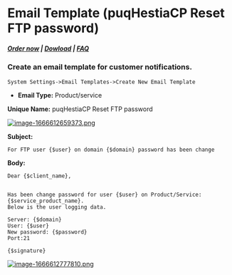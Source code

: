 # Email Template (puqHestiaCP Reset FTP password)

#####  [Order now](https://puqcloud.com/index.php?rp=/store/whmcs-module-hestiacp) | [Dowload](https://download.puqcloud.com/WHMCS/servers/PUQ_WHMCS-HestiaCP/) | [FAQ](https://faq.puqcloud.com/)

### Create an email template for customer notifications.

```
System Settings->Email Templates->Create New Email Template
```

- **Email Type:** Product/service

**Unique Name:** puqHestiaCP Reset FTP password

[![image-1666612659373.png](https://doc.puq.info/uploads/images/gallery/2022-10/scaled-1680-/image-1666612659373.png)](https://doc.puq.info/uploads/images/gallery/2022-10/image-1666612659373.png)

**Subject:**

```
For FTP user {$user} on domain {$domain} password has been change
```

**Body:**

```
Dear {$client_name},


Has been change password for user {$user} on Product/Service: {$service_product_name}. 
Below is the user logging data.

Server: {$domain}
User: {$user}
New password: {$password}
Port:21

{$signature}
```

[![image-1666612777810.png](https://doc.puq.info/uploads/images/gallery/2022-10/scaled-1680-/image-1666612777810.png)](https://doc.puq.info/uploads/images/gallery/2022-10/image-1666612777810.png)
